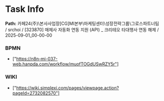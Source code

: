 # Task Info

**Path:** 카페24(주)\본사사업장\[CG]MI본부\마케팅센터\성장전략그룹\그로스파트너팀 / srchoi / [323870] 매체사 자동화 연동 지원 (API) _ 크리테오 타대행사 연동 해제 / 2025-09-01_00-00-00

### BPMN
- ["https://n8n-mi-037-web.hanpda.com/workflow/muofTOGdUSwRZY5r"]

### WIKI
- ["https://wiki.simplexi.com/pages/viewpage.action?pageId=2732082570"]

